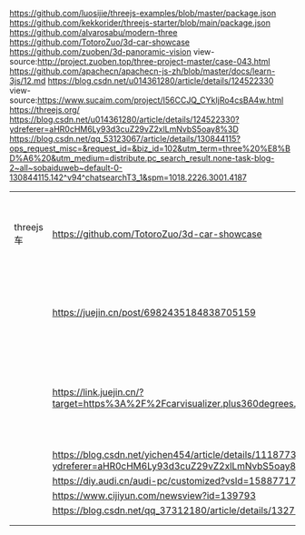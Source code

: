 https://github.com/luosijie/threejs-examples/blob/master/package.json
https://github.com/kekkorider/threejs-starter/blob/main/package.json
https://github.com/alvarosabu/modern-three
https://github.com/TotoroZuo/3d-car-showcase
https://github.com/zuoben/3d-panoramic-vision
view-source:http://project.zuoben.top/three-project-master/case-043.html
https://github.com/apachecn/apachecn-js-zh/blob/master/docs/learn-3js/12.md
https://blog.csdn.net/u014361280/article/details/124522330
view-source:https://www.sucaim.com/project/I56CCJQ_CYkIjRo4csBA4w.html
https://threejs.org/
https://blog.csdn.net/u014361280/article/details/124522330?ydreferer=aHR0cHM6Ly93d3cuZ29vZ2xlLmNvbS5oay8%3D
https://blog.csdn.net/qq_53123067/article/details/130844115?ops_request_misc=&request_id=&biz_id=102&utm_term=three%20%E8%BD%A6%20&utm_medium=distribute.pc_search_result.none-task-blog-2~all~sobaiduweb~default-0-130844115.142^v94^chatsearchT3_1&spm=1018.2226.3001.4187

|            |                                                                                                            |                  |
| ---------- | ---------------------------------------------------------------------------------------------------------- | ---------------- |
| threejs 车 | https://github.com/TotoroZuo/3d-car-showcase                                                               | 换背景 换车身    |
|            | https://juejin.cn/post/6982435184838705159                                                                 | 旋转 换颜色      |
|            | https://link.juejin.cn/?target=https%3A%2F%2Fcarvisualizer.plus360degrees.com%2Fthreejs%2Findex.html       | 旋转 换颜色 喇叭 |
|            | https://blog.csdn.net/yichen454/article/details/111877397?ydreferer=aHR0cHM6Ly93d3cuZ29vZ2xlLmNvbS5oay8%3D |                  |
|            | https://diy.audi.cn/audi-pc/customized?vsId=1588771789784498177                                            |                  |
|            | https://www.cijiyun.com/newsview?id=139793                                                                 |                  |
|            | https://blog.csdn.net/qq_37312180/article/details/132718550                                                |                  |
|            |                                                                                                            |                  |
|            |                                                                                                            |                  |
